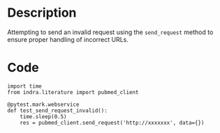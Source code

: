 # Description
Attempting to send an invalid request using the `send_request` method to ensure proper handling of incorrect URLs.

# Code
```
import time
from indra.literature import pubmed_client

@pytest.mark.webservice
def test_send_request_invalid():
    time.sleep(0.5)
    res = pubmed_client.send_request('http://xxxxxxx', data={})

```
